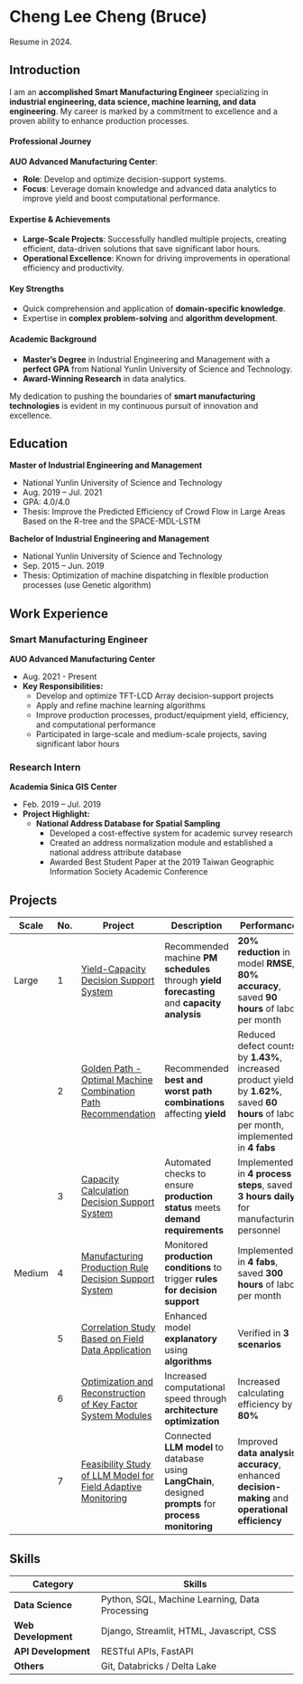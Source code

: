 # Cheng Lee Cheng (Bruce)
Resume in 2024.

## Introduction

I am an **accomplished Smart Manufacturing Engineer** specializing in **industrial engineering, data science, machine learning, and data engineering**. My career is marked by a commitment to excellence and a proven ability to enhance production processes.

#### Professional Journey

**AUO Advanced Manufacturing Center**:
- **Role**: Develop and optimize decision-support systems.
- **Focus**: Leverage domain knowledge and advanced data analytics to improve yield and boost computational performance.

#### Expertise & Achievements

- **Large-Scale Projects**: Successfully handled multiple projects, creating efficient, data-driven solutions that save significant labor hours.
- **Operational Excellence**: Known for driving improvements in operational efficiency and productivity.

#### Key Strengths

- Quick comprehension and application of **domain-specific knowledge**.
- Expertise in **complex problem-solving** and **algorithm development**.

#### Academic Background

- **Master’s Degree** in Industrial Engineering and Management with a **perfect GPA** from National Yunlin University of Science and Technology.
- **Award-Winning Research** in data analytics.

My dedication to pushing the boundaries of **smart manufacturing technologies** is evident in my continuous pursuit of innovation and excellence.


## Education
**Master of Industrial Engineering and Management**
- National Yunlin University of Science and Technology
- Aug. 2019 – Jul. 2021
- GPA: 4.0/4.0
- Thesis: Improve the Predicted Efficiency of Crowd Flow in Large Areas Based on the R-tree and the SPACE-MDL-LSTM

**Bachelor of Industrial Engineering and Management**
- National Yunlin University of Science and Technology
- Sep. 2015 – Jun. 2019
- Thesis: Optimization of machine dispatching in flexible production processes (use Genetic algorithm)

## Work Experience
### Smart Manufacturing Engineer
**AUO Advanced Manufacturing Center**
- Aug. 2021 - Present
- **Key Responsibilities:**
  - Develop and optimize TFT-LCD Array decision-support projects
  - Apply and refine machine learning algorithms
  - Improve production processes, product/equipment yield, efficiency, and computational performance
  - Participated in large-scale and medium-scale projects, saving significant labor hours

### Research Intern
**Academia Sinica GIS Center**
- Feb. 2019 – Jul. 2019
- **Project Highlight:**
  - **National Address Database for Spatial Sampling**
    - Developed a cost-effective system for academic survey research
    - Created an address normalization module and established a national address attribute database
    - Awarded Best Student Paper at the 2019 Taiwan Geographic Information Society Academic Conference

## Projects

| Scale  | No. | Project                                                       | Description                                                                                     | Performance                                                                 | Role                                             |
|--------|-----|---------------------------------------------------------------|-------------------------------------------------------------------------------------------------|----------------------------------------------------------------------------|--------------------------------------------------|
| Large  | 1   | [Yield-Capacity Decision Support System](https://github.com/DS-Zheng/Resume/blob/main/images/yield_capacity_system.png)                        | Recommended machine **PM schedules** through **yield forecasting** and **capacity analysis**                | **20% reduction** in model **RMSE**, **80% accuracy**, saved **90 hours** of labor per month | Project Owner, Data Engineer, Data Scientist, Front/Backend Engineer |
|        | 2   | [Golden Path - Optimal Machine Combination Path Recommendation](https://github.com/DS-Zheng/Resume/blob/main/images/golden_path_recommendation.png) | Recommended **best and worst path combinations** affecting **yield**                                     | Reduced defect counts by **1.43%**, increased product yield by **1.62%**, saved **60 hours** of labor per month, implemented in **4 fabs** | Data Engineer, Front/Backend Engineer             |
|        | 3   | [Capacity Calculation Decision Support System](https://github.com/DS-Zheng/Resume/blob/main/images/capacity_calculation_system.png)                  | Automated checks to ensure **production status** meets **demand requirements**                           | Implemented in **4 process steps**, saved **3 hours daily** for manufacturing personnel | Data Engineer, Data Scientist                    |
| Medium | 4   | [Manufacturing Production Rule Decision Support System](https://github.com/DS-Zheng/Resume/blob/main/images/production_rule_system.png)         | Monitored **production conditions** to trigger **rules for decision support**                            | Implemented in **4 fabs**, saved **300 hours** of labor per month                      | Project Owner, Data Engineer, Front/Backend Engineer |
|        | 5   | [Correlation Study Based on Field Data Application](https://github.com/DS-Zheng/Resume/blob/main/images/correlation_study.png)              | Enhanced model **explanatory** using **algorithms**                                                     | Verified in **3 scenarios**                                                     | Data Engineer, Data Scientist                    |
|        | 6   | [Optimization and Reconstruction of Key Factor System Modules](https://github.com/DS-Zheng/Resume/blob/main/images/key_factor_optimization.png)   | Increased computational speed through **architecture optimization**                                  | Increased calculating efficiency by **80%**                                      | Data Engineer, Data Scientist                    |
|        | 7   | [Feasibility Study of LLM Model for Field Adaptive Monitoring](https://github.com/DS-Zheng/Resume/blob/main/images/llm_model_monitoring.png)   | Connected **LLM model** to database using **LangChain**, designed **prompts** for **process monitoring**         | Improved **data analysis accuracy**, enhanced **decision-making** and **operational efficiency** | System Architect, Prompt Designer, Feasibility Analyst |



## Skills
| Category          | Skills                          |
|-------------------|---------------------------------|
| **Data Science**      | Python, SQL, Machine Learning, Data Processing |
| **Web Development**   | Django, Streamlit, HTML, Javascript, CSS |
| **API Development**  | RESTful APIs, FastAPI           |
| **Others**            | Git, Databricks / Delta Lake    |
